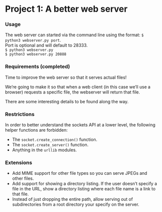 # Project 1: A better web server
### Usage
The web server can started via the command line using the format: `$ python3 webserver.py port`.</br>
Port is optional and will default to 28333.</br>
`$ python3 webserver.py` </br>
`$ python3 webserver.py 20888`

### Requirements (completed)
Time to improve the web server so that it serves actual files!

We’re going to make it so that when a web client (in this case we’ll use a browser) requests a specific file, the webserver will return that file.

There are some interesting details to be found along the way.

### Restrictions
In order to better understand the sockets API at a lower level, the following helper functions are forbidden:
- The `socket.create_connection()` function.
- The `socket.create_server()` function.
- Anything in the `urllib` modules.

### Extensions
- Add MIME support for other file types so you can serve JPEGs and other files.
- Add support for showing a directory listing. If the user doesn’t specify a file in the URL, show a directory listing where each file name is a link to that file.
- Instead of just dropping the entire path, allow serving out of subdirectories from a root directory your specify on the server.